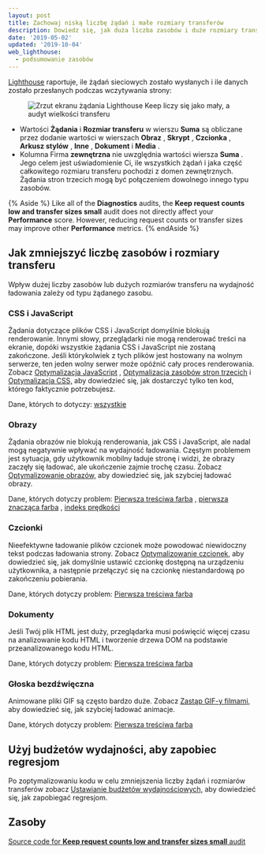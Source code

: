 ```yaml
---
layout: post
title: Zachowaj niską liczbę żądań i małe rozmiary transferów
description: Dowiedz się, jak duża liczba zasobów i duże rozmiary transferów wpływają na wydajność ładowania. Poznaj strategie zmniejszania liczby żądań i rozmiarów transferów.
date: '2019-05-02'
updated: '2019-10-04'
web_lighthouse:
  - podsumowanie zasobów
---
```


[Lighthouse](https://developers.google.com/web/tools/lighthouse/) raportuje, ile żądań sieciowych zostało wysłanych i ile danych zostało przesłanych podczas wczytywania strony:

<figure class="w-figure"><img class="w-screenshot" src="resource-summary.png" alt="Zrzut ekranu żądania Lighthouse Keep liczy się jako mały, a audyt wielkości transferu"></figure>

- Wartości **Żądania** i **Rozmiar transferu** w wierszu **Suma** są obliczane przez dodanie wartości w wierszach **Obraz** , **Skrypt** , **Czcionka** , **Arkusz stylów** , **Inne** , **Dokument** i **Media** .
- Kolumna Firma **zewnętrzna** nie uwzględnia wartości wiersza **Suma** . Jego celem jest uświadomienie Ci, ile wszystkich żądań i jaka część całkowitego rozmiaru transferu pochodzi z domen zewnętrznych. Żądania stron trzecich mogą być połączeniem dowolnego innego typu zasobów.

{% Aside %} Like all of the **Diagnostics** audits, the **Keep request counts low and transfer sizes small** audit does not directly affect your **Performance** score. However, reducing request counts or transfer sizes may improve other **Performance** metrics. {% endAside %}

## Jak zmniejszyć liczbę zasobów i rozmiary transferu

Wpływ dużej liczby zasobów lub dużych rozmiarów transferu na wydajność ładowania zależy od typu żądanego zasobu.

### CSS i JavaScript

Żądania dotyczące plików CSS i JavaScript domyślnie blokują renderowanie. Innymi słowy, przeglądarki nie mogą renderować treści na ekranie, dopóki wszystkie żądania CSS i JavaScript nie zostaną zakończone. Jeśli którykolwiek z tych plików jest hostowany na wolnym serwerze, ten jeden wolny serwer może opóźnić cały proces renderowania. Zobacz [Optymalizacja JavaScript] , [Optymalizacja zasobów stron trzecich] i [Optymalizacja CSS,] aby dowiedzieć się, jak dostarczyć tylko ten kod, którego faktycznie potrzebujesz.

Dane, których to dotyczy: [wszystkie]

### Obrazy

Żądania obrazów nie blokują renderowania, jak CSS i JavaScript, ale nadal mogą negatywnie wpływać na wydajność ładowania. Częstym problemem jest sytuacja, gdy użytkownik mobilny ładuje stronę i widzi, że obrazy zaczęły się ładować, ale ukończenie zajmie trochę czasu. Zobacz [Optymalizowanie obrazów,] aby dowiedzieć się, jak szybciej ładować obrazy.

Dane, których dotyczy problem: [Pierwsza treściwa farba] , [pierwsza znacząca farba] , [indeks prędkości]

### Czcionki

Nieefektywne ładowanie plików czcionek może powodować niewidoczny tekst podczas ładowania strony. Zobacz [Optymalizowanie czcionek,] aby dowiedzieć się, jak domyślnie ustawić czcionkę dostępną na urządzeniu użytkownika, a następnie przełączyć się na czcionkę niestandardową po zakończeniu pobierania.

Dane, których dotyczy problem: [Pierwsza treściwa farba](/first-contentful-paint)

### Dokumenty

Jeśli Twój plik HTML jest duży, przeglądarka musi poświęcić więcej czasu na analizowanie kodu HTML i tworzenie drzewa DOM na podstawie przeanalizowanego kodu HTML.

Dane, których dotyczy problem: [Pierwsza treściwa farba](/first-contentful-paint)

### Głoska bezdźwięczna

Animowane pliki GIF są często bardzo duże. Zobacz [Zastąp GIF-y filmami,] aby dowiedzieć się, jak szybciej ładować animacje.

Dane, których dotyczy problem: [Pierwsza treściwa farba](/first-contentful-paint)

## Użyj budżetów wydajności, aby zapobiec regresjom

Po zoptymalizowaniu kodu w celu zmniejszenia liczby żądań i rozmiarów transferów zobacz [Ustawianie budżetów wydajnościowych,](/fast#set-performance-budgets) aby dowiedzieć się, jak zapobiegać regresjom.

## Zasoby

[Source code for **Keep request counts low and transfer sizes small** audit](https://github.com/GoogleChrome/lighthouse/blob/master/lighthouse-core/audits/resource-summary.js)


[Optymalizacja CSS,]: /fast#optimize-your-css
[Optymalizacja JavaScript]: /fast#optimize-your-javascript
[Optymalizacja zasobów stron trzecich]: /fast#optimize-your-third-party-resources
[wszystkie]: /lighthouse-performance#metrics
[Optymalizowanie obrazów,]: /fast#optimize-your-images
[Pierwsza treściwa farba]: /first-contentful-paint
[pierwsza znacząca farba]: /first-meaningful-paint
[indeks prędkości]: /speed-index
[Optymalizowanie czcionek,]: /fast/#optimize-web-fonts
[Zastąp GIF-y filmami,]: /replace-gifs-with-videos/